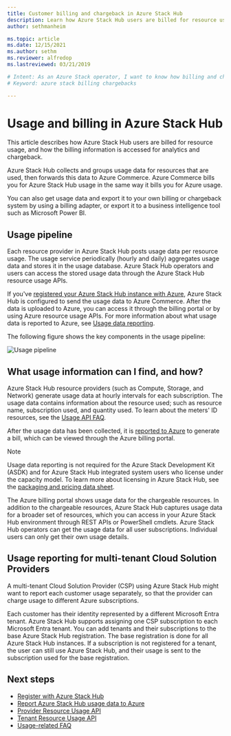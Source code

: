 ```yaml
---
title: Customer billing and chargeback in Azure Stack Hub 
description: Learn how Azure Stack Hub users are billed for resource usage, and how the billing info is accessed for analytics and chargeback.
author: sethmanheim

ms.topic: article
ms.date: 12/15/2021
ms.author: sethm
ms.reviewer: alfredop
ms.lastreviewed: 03/21/2019

# Intent: As an Azure Stack operator, I want to know how billing and chargebacks work and how to access them for analytics.
# Keyword: azure stack billing chargebacks

---
```



# Usage and billing in Azure Stack Hub

This article describes how Azure Stack Hub users are billed for resource usage, and how the billing information is accessed for analytics and chargeback.

Azure Stack Hub collects and groups usage data for resources that are used, then forwards this data to Azure Commerce. Azure Commerce bills you for Azure Stack Hub usage in the same way it bills you for Azure usage.

You can also get usage data and export it to your own billing or chargeback system by using a billing adapter, or export it to a business intelligence tool such as Microsoft Power BI.

## Usage pipeline

Each resource provider in Azure Stack Hub posts usage data per resource usage. The usage service periodically (hourly and daily) aggregates usage data and stores it in the usage database. Azure Stack Hub operators and users can access the stored usage data through the Azure Stack Hub resource usage APIs.

If you've [registered your Azure Stack Hub instance with Azure](azure-stack-registration.md), Azure Stack Hub is configured to send the usage data to Azure Commerce. After the data is uploaded to Azure, you can access it through the billing portal or by using Azure resource usage APIs. For more information about what usage data is reported to Azure, see [Usage data reporting](azure-stack-usage-reporting.md).  

The following figure shows the key components in the usage pipeline:

![Usage pipeline](media/azure-stack-billing-and-chargeback/usagepipeline.svg)

## What usage information can I find, and how?

Azure Stack Hub resource providers (such as Compute, Storage, and Network) generate usage data at hourly intervals for each subscription. The usage data contains information about the resource used; such as resource name, subscription used, and quantity used. To learn about the meters' ID resources, see the [Usage API FAQ](azure-stack-usage-related-faq.yml).

After the usage data has been collected, it is [reported to Azure](azure-stack-usage-reporting.md) to generate a bill, which can be viewed through the Azure billing portal.

> [!NOTE]  
> Usage data reporting is not required for the Azure Stack Development Kit (ASDK) and for Azure Stack Hub integrated system users who license under the capacity model. To learn more about licensing in Azure Stack Hub, see the [packaging and pricing data sheet](https://azure.microsoft.com/resources/azure-stack-hub-licensing-packaging-pricing-guide/).

The Azure billing portal shows usage data for the chargeable resources. In addition to the chargeable resources, Azure Stack Hub captures usage data for a broader set of resources, which you can access in your Azure Stack Hub environment through REST APIs or PowerShell cmdlets. Azure Stack Hub operators can get the usage data for all user subscriptions. Individual users can only get their own usage details.

## Usage reporting for multi-tenant Cloud Solution Providers

A multi-tenant Cloud Solution Provider (CSP) using Azure Stack Hub might want to report each customer usage separately, so that the provider can charge usage to different Azure subscriptions.

Each customer has their identity represented by a different Microsoft Entra tenant. Azure Stack Hub supports assigning one CSP subscription to each Microsoft Entra tenant. You can add tenants and their subscriptions to the base Azure Stack Hub registration. The base registration is done for all Azure Stack Hub instances. If a subscription is not registered for a tenant, the user can still use Azure Stack Hub, and their usage is sent to the subscription used for the base registration.

## Next steps

- [Register with Azure Stack Hub](azure-stack-registration.md)
- [Report Azure Stack Hub usage data to Azure](azure-stack-usage-reporting.md)
- [Provider Resource Usage API](azure-stack-provider-resource-api.md)
- [Tenant Resource Usage API](azure-stack-tenant-resource-usage-api.md)
- [Usage-related FAQ](azure-stack-usage-related-faq.yml)

